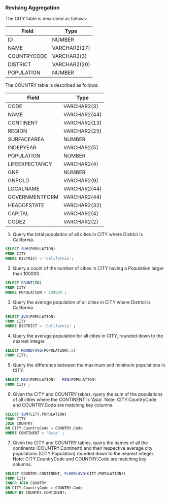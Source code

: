 ### Revising Aggregation

The CITY table is described as follows:

|  Field | Type |
|---|---|
| ID | NUMBER   |
| NAME | VARCHAR2(17)  |
| COUNTRYCODE |  VARCHAR2(3) |
| DISTRICT | VARCHAR2(20) |
| POPULATION | NUMBER |

The COUNTRY table is described as follows:

|  Field | Type |
|---|---|
| CODE | VARCHAR2(3)   |
| NAME | VARCHAR2(44)  |
| CONTINENT |  VARCHAR2(13) |
| REGION | VARCHAR2(25) |
| SURFACEAREA | NUMBER |
| INDEPYEAR | VARCHAR2(5)   |
| POPULATION | NUMBER  |
| LIFEEXPECTANCY |  VARCHAR2(4) |
| GNP | NUMBER |
| GNPOLD | VARCHAR2(9) |
| LOCALNAME | VARCHAR2(44)  |
| GOVERNMENTFORM | VARCHAR2(44) |
| HEADOFSTATE |  VARCHAR2(32) |
| CAPITAL | VARCHAR2(4) |
| CODE2 | VARCHAR2(2) |

1. Query the total population of all cities in CITY where District is California.
   
```sql
SELECT SUM(POPULATION)
FROM CITY
WHERE DISTRICT = 'California';
```

2. Query a count of the number of cities in CITY having a Population larger than 100000 .

```SQL
SELECT COUNT(ID)
FROM CITY
WHERE POPULATION > 100000 ;
```

3. Query the average population of all cities in CITY where District is California.

```SQL
SELECT AVG(POPULATION)
FROM CITY
WHERE DISTRICT = 'California' ;
```

4. Query the average population for all cities in CITY, rounded down to the nearest integer.

```SQL
SELECT ROUND(AVG(POPULATION),0)
FROM CITY;
```

5. Query the difference between the maximum and minimum populations in CITY.

```SQL
SELECT MAX(POPULATION) - MIN(POPULATION)
FROM CITY ; 
```
6. Given the CITY and COUNTRY tables, query the sum of the populations of all cities where the CONTINENT is 'Asia'.
Note: CITY.CountryCode and COUNTRY.Code are matching key columns.

```SQL
SELECT SUM(CITY.POPULATION)
FROM CITY
JOIN COUNTRY
ON CITY.CountryCode = COUNTRY.Code
WHERE CONTINENT = 'Asia' ; 
```

7. Given the CITY and COUNTRY tables, query the names of all the continents (COUNTRY.Continent) and their respective average city populations (CITY.Population) rounded down to the nearest integer.
Note: CITY.CountryCode and COUNTRY.Code are matching key columns.

```SQL
SELECT COUNTRY.CONTINENT, FLOOR(AVG(CITY.POPULATION))
FROM CITY
INNER JOIN COUNTRY
ON CITY.CountryCode = COUNTRY.Code 
GROUP BY COUNTRY.CONTINENT;
```









